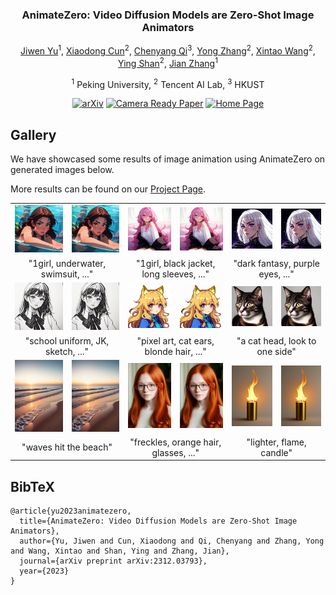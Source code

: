 <div align="center">
<!-- <h1>AnimateZero</h1> -->
<h3>AnimateZero: Video Diffusion Models are Zero-Shot Image Animators</h3>

[Jiwen Yu](https://vvictoryuki.github.io/website/)<sup>1</sup>, [Xiaodong Cun](https://vinthony.github.io/academic/)<sup>2</sup>, [Chenyang Qi](https://chenyangqiqi.github.io/)<sup>3</sup>, [Yong Zhang](https://yzhang2016.github.io/)<sup>2</sup>, [Xintao Wang](https://xinntao.github.io/)<sup>2</sup>, [Ying Shan](https://scholar.google.com/citations?hl=zh-CN&user=4oXBp9UAAAAJ)<sup>2</sup>, [Jian Zhang](https://jianzhang.tech/)<sup>1</sup>

<sup>1</sup> Peking University, <sup>2</sup> Tencent AI Lab, <sup>3</sup> HKUST

[![arXiv](https://img.shields.io/badge/arXiv-<AnimateZero>-<COLOR>.svg)](https://arxiv.org/abs/2312.03793)
[![Camera Ready Paper](https://img.shields.io/badge/Paper-<AnimateZero>-red.svg)](https://github.com/vvictoryuki/AnimateZero/blob/main/AnimateZero.pdf)
[![Home Page](https://img.shields.io/badge/Project_Page-<Gallery>-blue.svg)](https://vvictoryuki.github.io/animatezero.github.io/)

</div>

## Gallery

We have showcased some results of image animation using AnimateZero on generated images below. 

More results can be found on our [Project Page](https://vvictoryuki.github.io/animatezero.github.io/).

<table>
  <tr>
    <td><img src="teaser/images/1.jpg" alt="Image 1"></td>
    <td><img src="teaser/videos/1.gif" alt="Animation 1"></td>
    <td><img src="teaser/images/2.jpg" alt="Image 2"></td>
    <td><img src="teaser/videos/2.gif" alt="Animation 1"></td>
    <td><img src="teaser/images/3.jpg" alt="Image 3"></td>
    <td><img src="teaser/videos/3.gif" alt="Animation 1"></td>
  </tr>
  <tr>
    <td colspan="2"><center>"1girl, underwater, swimsuit, ..."</center></td>
    <td colspan="2"><center>"1girl, black jacket, long sleeves, ..."</center></td>
    <td colspan="2"><center>"dark fantasy, purple eyes, ..."</center></td>
  </tr>
  <tr>
    <td><img src="teaser/images/5.jpg" alt="Image 1"></td>
    <td><img src="teaser/videos/5.gif" alt="Animation 1"></td>
    <td><img src="teaser/images/6.jpg" alt="Image 2"></td>
    <td><img src="teaser/videos/6.gif" alt="Animation 1"></td>
    <td><img src="teaser/images/141.jpg" alt="Image 3"></td>
    <td><img src="teaser/videos/141.gif" alt="Animation 1"></td>
  </tr>
  <tr>
    <td colspan="2"><center>"school uniform, JK, sketch, ..."</center></td>
    <td colspan="2"><center>"pixel art, cat ears, blonde hair, ..."</center></td>
    <td colspan="2"><center>"a cat head, look to one side"</center></td>
  </tr>
  <tr>
    <td><img src="teaser/images/7.jpg" alt="Image 1"></td>
    <td><img src="teaser/videos/7.gif" alt="Animation 1"></td>
    <td><img src="teaser/images/10.jpg" alt="Image 2"></td>
    <td><img src="teaser/videos/10.gif" alt="Animation 1"></td>
    <td><img src="teaser/images/153.jpg" alt="Image 3"></td>
    <td><img src="teaser/videos/153.gif" alt="Animation 1"></td>
  </tr>
  <tr>
    <td colspan="2"><center>"waves hit the beach"</center></td>
    <td colspan="2"><center>"freckles, orange hair, glasses, ..."</center></td>
    <td colspan="2"><center>"lighter, flame, candle"</center></td>
  </tr>
</table>

## BibTeX
```
@article{yu2023animatezero,
  title={AnimateZero: Video Diffusion Models are Zero-Shot Image Animators},
  author={Yu, Jiwen and Cun, Xiaodong and Qi, Chenyang and Zhang, Yong and Wang, Xintao and Shan, Ying and Zhang, Jian},
  journal={arXiv preprint arXiv:2312.03793},
  year={2023}
}
```
